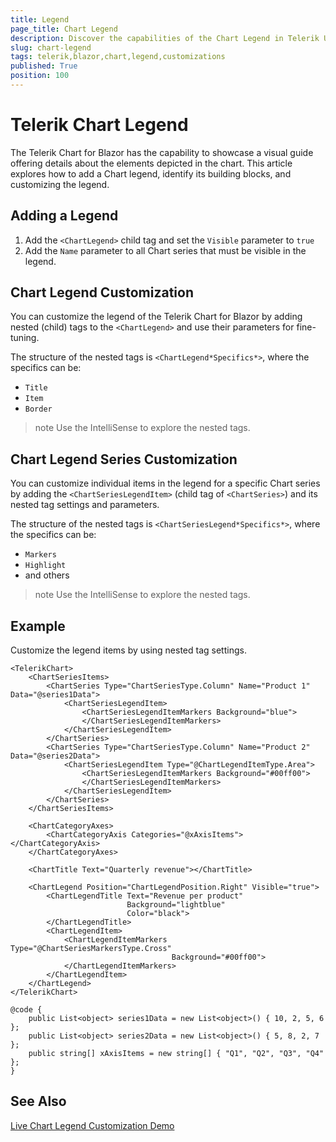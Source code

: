 ```yaml
---
title: Legend
page_title: Chart Legend
description: Discover the capabilities of the Chart Legend in Telerik UI for Blazor. Learn how to show it, and explore the customization options.
slug: chart-legend
tags: telerik,blazor,chart,legend,customizations
published: True
position: 100
---
```


# Telerik Chart Legend

The Telerik Chart for Blazor has the capability to showcase a visual guide offering details about the elements depicted in the chart. This article explores how to add a Chart legend, identify its building blocks, and customizing the legend.

## Adding a Legend

1. Add the `<ChartLegend>` child tag and set the `Visible` parameter to `true`
1. Add the `Name` parameter to all Chart series that must be visible in the legend.

## Chart Legend Customization

You can customize the legend of the Telerik Chart for Blazor by adding nested (child) tags to the `<ChartLegend>` and use their parameters for fine-tuning. 

The structure of the nested tags is `<ChartLegend*Specifics*>`, where the specifics can be:

* `Title`
* `Item`
* `Border`

>note Use the IntelliSense to explore the nested tags.

## Chart Legend Series Customization

You can customize individual items in the legend for a specific Chart series by adding the `<ChartSeriesLegendItem>` (child tag of `<ChartSeries>`) and its nested tag settings and parameters.

The structure of the nested tags is `<ChartSeriesLegend*Specifics*>`, where the specifics can be:

* `Markers`
* `Highlight`
* and others

>note Use the IntelliSense to explore the nested tags.

## Example

Customize the legend items by using nested tag settings.

````CSHTML
<TelerikChart>
    <ChartSeriesItems>
        <ChartSeries Type="ChartSeriesType.Column" Name="Product 1" Data="@series1Data">
            <ChartSeriesLegendItem>
                <ChartSeriesLegendItemMarkers Background="blue">
                </ChartSeriesLegendItemMarkers>
            </ChartSeriesLegendItem>
        </ChartSeries>
        <ChartSeries Type="ChartSeriesType.Column" Name="Product 2" Data="@series2Data">
            <ChartSeriesLegendItem Type="@ChartLegendItemType.Area">
                <ChartSeriesLegendItemMarkers Background="#00ff00">
                </ChartSeriesLegendItemMarkers>
            </ChartSeriesLegendItem>
        </ChartSeries>
    </ChartSeriesItems>

    <ChartCategoryAxes>
        <ChartCategoryAxis Categories="@xAxisItems"></ChartCategoryAxis>
    </ChartCategoryAxes>

    <ChartTitle Text="Quarterly revenue"></ChartTitle>

    <ChartLegend Position="ChartLegendPosition.Right" Visible="true">
        <ChartLegendTitle Text="Revenue per product"
                          Background="lightblue"
                          Color="black">
        </ChartLegendTitle>
        <ChartLegendItem>
            <ChartLegendItemMarkers Type="@ChartSeriesMarkersType.Cross"
                                    Background="#00ff00">
            </ChartLegendItemMarkers>
        </ChartLegendItem>
    </ChartLegend>
</TelerikChart>

@code {
    public List<object> series1Data = new List<object>() { 10, 2, 5, 6 };
    public List<object> series2Data = new List<object>() { 5, 8, 2, 7 };
    public string[] xAxisItems = new string[] { "Q1", "Q2", "Q3", "Q4" };
}
````

## See Also

[Live Chart Legend Customization Demo](https://demos.telerik.com/blazor-ui/chart/legend-customization)
